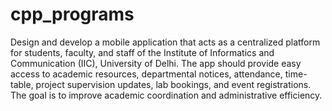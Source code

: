 # cpp_programs




Design and develop a mobile application that acts as a centralized
platform for students, faculty, and staff of the Institute of
Informatics and Communication (IIC), University of Delhi. The app
should provide easy access to academic resources, departmental
notices, attendance, time-table, project supervision updates, lab
bookings, and event registrations. The goal is to improve academic
coordination and administrative efficiency.